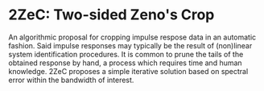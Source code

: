 # 2ZeC: Two-sided Zeno's Crop

An algorithmic proposal for cropping impulse respose data in an automatic fashion. Said impulse responses may typically be the result of (non)linear system identification procedures. It is common to prune the tails of the obtained response by hand, a process which requires time and human knowledge. 2ZeC proposes a simple iterative solution based on spectral error within the bandwidth of interest.
